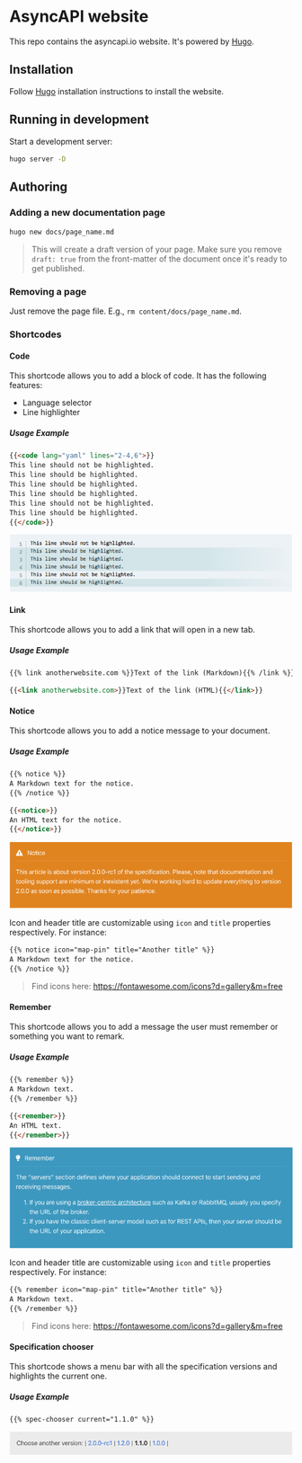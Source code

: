 # AsyncAPI website

This repo contains the asyncapi.io website. It's powered by [Hugo](https://gohugo.io).

## Installation

Follow [Hugo](https://gohugo.io) installation instructions to install the website.

## Running in development

Start a development server:

```bash
hugo server -D
```

## Authoring

### Adding a new documentation page

```bash
hugo new docs/page_name.md
```

> This will create a draft version of your page. Make sure you remove `draft: true` from the front-matter of the document once it's ready to get published.

### Removing a page

Just remove the page file. E.g., `rm content/docs/page_name.md`.

### Shortcodes

#### Code

This shortcode allows you to add a block of code. It has the following features:

* Language selector
* Line highlighter

##### Usage Example

```md
{{<code lang="yaml" lines="2-4,6">}}
This line should not be highlighted.
This line should be highlighted.
This line should be highlighted.
This line should be highlighted.
This line should not be highlighted.
This line should be highlighted.
{{</code>}}
```

![](./images/code.png)

#### Link

This shortcode allows you to add a link that will open in a new tab.

##### Usage Example

```md
{{% link anotherwebsite.com %}}Text of the link (Markdown){{% /link %}}
```

```html
{{<link anotherwebsite.com>}}Text of the link (HTML){{</link>}}
```

#### Notice

This shortcode allows you to add a notice message to your document.

##### Usage Example

```md
{{% notice %}}
A Markdown text for the notice.
{{% /notice %}}
```

```html
{{<notice>}}
An HTML text for the notice.
{{</notice>}}
```

![](./images/notice.png)

Icon and header title are customizable using `icon` and `title` properties respectively. For instance:

```md
{{% notice icon="map-pin" title="Another title" %}}
A Markdown text for the notice.
{{% /notice %}}
```

> Find icons here: https://fontawesome.com/icons?d=gallery&m=free

#### Remember

This shortcode allows you to add a message the user must remember or something you want to remark.

##### Usage Example

```md
{{% remember %}}
A Markdown text.
{{% /remember %}}
```

```html
{{<remember>}}
An HTML text.
{{</remember>}}
```

![](./images/remember.png)

Icon and header title are customizable using `icon` and `title` properties respectively. For instance:

```md
{{% remember icon="map-pin" title="Another title" %}}
A Markdown text.
{{% /remember %}}
```

> Find icons here: https://fontawesome.com/icons?d=gallery&m=free

#### Specification chooser

This shortcode shows a menu bar with all the specification versions and highlights the current one.

##### Usage Example

```md
{{% spec-chooser current="1.1.0" %}}
```

![](./images/spec-chooser.png)
